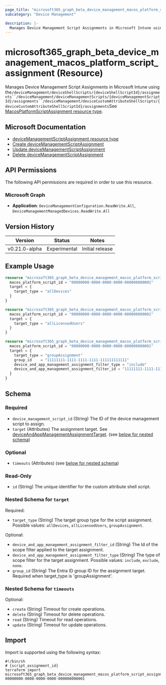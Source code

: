 ```yaml
---
page_title: "microsoft365_graph_beta_device_management_macos_platform_script_assignment Resource - terraform-provider-microsoft365"
subcategory: "Device Management"

description: |-
  Manages Device Management Script Assignments in Microsoft Intune using the/deviceManagement/deviceShellScripts/{deviceShellScriptId}/assignments``/deviceManagement/deviceManagementScripts/{deviceManagementScriptId}/assignments``/deviceManagement/deviceCustomAttributeShellScripts/{deviceCustomAttributeShellScriptId}/assignmentsSee MacosPlatformScriptAssignment resource type https://learn.microsoft.com/en-us/graph/api/resources/intune-devices-MacosPlatformScriptAssignment?view=graph-rest-beta.
---
```


# microsoft365_graph_beta_device_management_macos_platform_script_assignment (Resource)

Manages Device Management Script Assignments in Microsoft Intune using the`/deviceManagement/deviceShellScripts/{deviceShellScriptId}/assignments``/deviceManagement/deviceManagementScripts/{deviceManagementScriptId}/assignments``/deviceManagement/deviceCustomAttributeShellScripts/{deviceCustomAttributeShellScriptId}/assignments`See [MacosPlatformScriptAssignment resource type](https://learn.microsoft.com/en-us/graph/api/resources/intune-devices-MacosPlatformScriptAssignment?view=graph-rest-beta).

## Microsoft Documentation

- [deviceManagementScriptAssignment resource type](https://learn.microsoft.com/en-us/graph/api/resources/intune-devices-devicemanagementscriptassignment?view=graph-rest-beta)
- [Create deviceManagementScriptAssignment](https://learn.microsoft.com/en-us/graph/api/intune-devices-deviceManagementScriptAssignment-create?view=graph-rest-beta)
- [Update deviceManagementScriptAssignment](https://learn.microsoft.com/en-us/graph/api/intune-devices-deviceManagementScriptAssignment-update?view=graph-rest-beta)
- [Delete deviceManagementScriptAssignment](https://learn.microsoft.com/en-us/graph/api/intune-devices-deviceManagementScriptAssignment-delete?view=graph-rest-beta)

## API Permissions

The following API permissions are required in order to use this resource.

### Microsoft Graph

- **Application**: `DeviceManagementConfiguration.ReadWrite.All`, `DeviceManagementManagedDevices.ReadWrite.All`

## Version History

| Version | Status | Notes |
|---------|--------|-------|
| v0.21.0-alpha | Experimental | Initial release |

## Example Usage

```terraform
resource "microsoft365_graph_beta_device_management_macos_platform_script_assignment" "example" {
  macos_platform_script_id = "00000000-0000-0000-0000-000000000001"
  target = {
    target_type = "allDevices"
  }
} 

resource "microsoft365_graph_beta_device_management_macos_platform_script_assignment" "all_users" {
  macos_platform_script_id = "00000000-0000-0000-0000-000000000001"
  target = {
    target_type = "allLicensedUsers"
  }
}

resource "microsoft365_graph_beta_device_management_macos_platform_script_assignment" "group" {
  macos_platform_script_id = "00000000-0000-0000-0000-000000000001"
  target = {
    target_type = "groupAssignment"
    group_id    = "11111111-1111-1111-1111-111111111111"
    device_and_app_management_assignment_filter_type = "include"
    device_and_app_management_assignment_filter_id = "11111111-1111-1111-1111-111111111111"
  }
}
```

<!-- schema generated by tfplugindocs -->
## Schema

### Required

- `device_management_script_id` (String) The ID of the device management script to assign.
- `target` (Attributes) The assignment target. See [deviceAndAppManagementAssignmentTarget](https://learn.microsoft.com/en-us/graph/api/resources/intune-shared-deviceandappmanagementassignmenttarget?view=graph-rest-beta). (see [below for nested schema](#nestedatt--target))

### Optional

- `timeouts` (Attributes) (see [below for nested schema](#nestedatt--timeouts))

### Read-Only

- `id` (String) The unique identifier for the custom attribute shell script.

<a id="nestedatt--target"></a>
### Nested Schema for `target`

Required:

- `target_type` (String) The target group type for the script assignment. Possible values: `allDevices`, `allLicensedUsers`, `groupAssignment`.

Optional:

- `device_and_app_management_assignment_filter_id` (String) The Id of the scope filter applied to the target assignment.
- `device_and_app_management_assignment_filter_type` (String) The type of scope filter for the target assignment. Possible values: `include`, `exclude`, `none`.
- `group_id` (String) The Entra ID group ID for the assignment target. Required when target_type is 'groupAssignment'.


<a id="nestedatt--timeouts"></a>
### Nested Schema for `timeouts`

Optional:

- `create` (String) Timeout for create operations.
- `delete` (String) Timeout for delete operations.
- `read` (String) Timeout for read operations.
- `update` (String) Timeout for update operations.

## Import

Import is supported using the following syntax:

```shell
#!/bin/sh
# {script_assignment_id}
terraform import microsoft365_graph_beta_device_management_macos_platform_script_assignment.example 00000000-0000-0000-0000-000000000001
```
